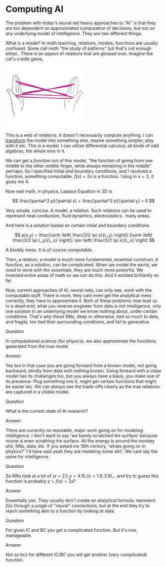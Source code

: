 # Computing AI

The problem with today's neural net heavy approaches to "AI" is that
they are too dependent on approximated computation of decisions, but
not on any underlying model of intelligence. They are two different
things.

What is a model? In math teaching, relations, models, functions are
usually confused. Some call math "the study of patterns" but that's
not enough either.. There is an aspect of relations that are glossed
over. Imagine the cat's cradle game,

![](cradle1.jpeg)

This is a web of relations. It doesn't necessarily compute anything.
I can [transform](https://drive.google.com/uc?export=view&id=18Y1ZXPzI2nRrYyvjYNHiw7xG8cpWQNAU)
the model into something else, maybe something simpler, play with it etc.
This is a model. I can utilize differential calculus, all kinds of odd algebras,
the whole nine in it.

We can get a *function* out of this model, "the function of going from
one middle to the other middle finger, while always remaining in the
middle" perhaps. So I specified initial and boundary conditions, and I
received a function, something computable. $f(x)=2x$ is a function. I
plug in $x=2$, it gives me 4.

Now real math, in physics, Laplace Equation in 2D is

$$
\frac{\partial^2 p}{\partial x} + \frac{\partial^2 p}{\partial y}  = 0
$$

Very simple, concise. A model, a relation. Such relations can be used
to represent heat conduction, fluid dynamics, electrostatics.. many
areas.

And here is a solution based on certain initial and boundary conditions.

$$
p(x,y) =
\frac{\sinh \left( \frac{3/2 \pi y}{L_y}  \right)}
     {\sinh \left( \frac{3/2 \pi L_y}{L_x} \right)}
\sin \left( \frac{3/2 \pi x}{L_x}  \right)     
$$

A bloddy mess. It is of course computable.

Then, a relation, a model is much more fundamental, essential
construct. A function, as a solution, can be complicated. When we
model the world, we need to work with the essentials, they are much
more powerful. We invented entire areas of math so we can do this. And
it worked brilliantly so far.

Now, current approaches of AI, neural nets, can only see, work with
the computable stuff. There is more, they cant even get the analytical
mess correctly, they have to approximate it. Both of these problems
now lead us to a dead-end; what you reverse-engineer from data is not
intelligence, only one *solution* to an underlying model we know
nothing about, under certain conditions. That's why these NNs, deep or
otherwise, tied so much to data, and fragile, too tied their
surrounding conditions, and fail to generalize.

Question

In computational science (for physics), we also approximate the
functions generated from the true model

Answer

Yes but in that case you are going forward from a known model, not
going backward, blindly from data with nothing known. Going forward
with a clean model has its challanges too, but you always have a
basis, you make use of its presence. Plug something into it, might get
certain functions that might be easier etc. We can always see the
trade-offs clearly as the true relations are captured in a visible
model.

Question

What is the current state of AI research?

Answer

There are currently no reputable, major work going on for modeling
intelligence. I don't want to say 'we barely scratched the surface'
because noone is even scrathing the surface. All the energy is around
the monkey shit, NNs, data, etc. If you asked me 18th century, 'whats
going on in physics?' I'd have said yeah they are modeling some shit'.
We cant say the same for intelligence.

Question

So NNs look at a lot of $(x=2.1,y=4.5)$,$(x=1.9,3.9)$,.. and try to
guess this function is probably $y = f(x) = 2x$?

Answer

Essentially yes. They usually don't create an analytical formula,
represent $f(x)$ through a jungle of "neural" connections, but
at the end they try to reach something akin to a function by looking
at data.

Question

For given IC and BC you get a complicated function. But it's one,
manageable.

Answer

Not so bcz for different IC/BC you will get another (very complicated)
function.
